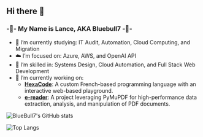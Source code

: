 ## Hi there 👋

### -🔵- My Name is Lance, AKA Bluebull7 -🔵-

- 🌱 I’m currently studying: IT Audit, Automation, Cloud Computing, and Migration
- ☁️ I’m focused on: Azure, AWS, and OpenAI API
- 🔧 I’m skilled in: Systems Design, Cloud Automation, and Full Stack Web Development
- 🔭 I’m currently working on:
  - **[HexaCode](https://github.com/Bluebull7/HexaCode)**: A custom French-based programming language with an interactive web-based playground.
  - **[e-reader](https://github.com/Bluebull7/e-reader)**: A project leveraging PyMuPDF for high-performance data extraction, analysis, and manipulation of PDF documents.


![BlueBull7's GitHub stats](https://github-readme-stats.vercel.app/api?username=bluebull7&show_icons=true&theme=radical)

![Top Langs](https://github-readme-stats.vercel.app/api/top-langs/?username=bluebull7&layout=donut&&theme=radical)

<!--
**Bluebull7/Bluebull7** is a ✨ _special_ ✨ repository because its `README.md` (this file) appears on your GitHub profile.

Here are some ideas to get you started:

- 🔭 I’m currently working on ...
- 🌱 I’m currently learning ...
- 👯 I’m looking to collaborate on ...
- 🤔 I’m looking for help with ...
- 💬 Ask me about ...
- 📫 How to reach me: ...
- 😄 Pronouns: ...
- ⚡ Fun fact: ...
-->
